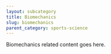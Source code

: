```yaml
---
layout: subcategory
title: Biomechanics
slug: biomechanics
parent_category: sports-science
---
```


Biomechanics related content goes here.
